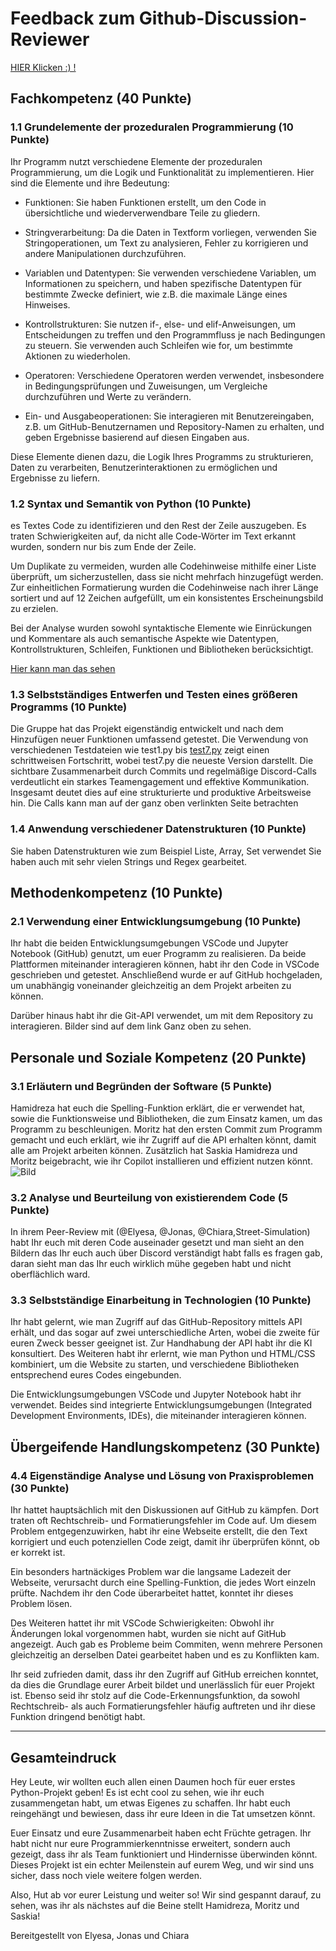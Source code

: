 # Feedback zum Github-Discussion-Reviewer
[HIER Klicken :) !](https://github.com/HamidrezaRahimian/Github-discussion-reviewer/blob/main/GradingCriteria.md)
## Fachkompetenz (40 Punkte)

### 1.1 Grundelemente der prozeduralen Programmierung (10 Punkte)
Ihr Programm nutzt verschiedene Elemente der prozeduralen Programmierung, um die Logik und Funktionalität zu implementieren. Hier sind die Elemente und ihre Bedeutung:

- Funktionen: Sie haben Funktionen erstellt, um den Code in übersichtliche und wiederverwendbare Teile zu gliedern.

- Stringverarbeitung: Da die Daten in Textform vorliegen, verwenden Sie Stringoperationen, um Text zu analysieren, Fehler zu korrigieren und andere Manipulationen durchzuführen.

- Variablen und Datentypen: Sie verwenden verschiedene Variablen, um Informationen zu speichern, und haben spezifische Datentypen für bestimmte Zwecke definiert, wie z.B. die maximale Länge eines Hinweises.

- Kontrollstrukturen: Sie nutzen if-, else- und elif-Anweisungen, um Entscheidungen zu treffen und den Programmfluss je nach Bedingungen zu steuern. Sie verwenden auch Schleifen wie for, um bestimmte Aktionen zu wiederholen.

- Operatoren: Verschiedene Operatoren werden verwendet, insbesondere in Bedingungsprüfungen und Zuweisungen, um Vergleiche durchzuführen und Werte zu verändern.

- Ein- und Ausgabeoperationen: Sie interagieren mit Benutzereingaben, z.B. um GitHub-Benutzernamen und Repository-Namen zu erhalten, und geben Ergebnisse basierend auf diesen Eingaben aus.

Diese Elemente dienen dazu, die Logik Ihres Programms zu strukturieren, Daten zu verarbeiten, Benutzerinteraktionen zu ermöglichen und Ergebnisse zu liefern.

### 1.2 Syntax und Semantik von Python (10 Punkte)
es Textes Code zu identifizieren und den Rest der Zeile auszugeben. Es traten Schwierigkeiten auf, da nicht alle Code-Wörter im Text erkannt wurden, sondern nur bis zum Ende der Zeile.

Um Duplikate zu vermeiden, wurden alle Codehinweise mithilfe einer Liste überprüft, um sicherzustellen, dass sie nicht mehrfach hinzugefügt werden. Zur einheitlichen Formatierung wurden die Codehinweise nach ihrer Länge sortiert und auf 12 Zeichen aufgefüllt, um ein konsistentes Erscheinungsbild zu erzielen.

Bei der Analyse wurden sowohl syntaktische Elemente wie Einrückungen und Kommentare als auch semantische Aspekte wie Datentypen, Kontrollstrukturen, Schleifen, Funktionen und Bibliotheken berücksichtigt.

[Hier kann man das sehen](https://github.com/HamidrezaRahimian/Github-discussion-reviewer/blob/main/Stable/stable/nomark_code_extraction_function.py)

### 1.3 Selbstständiges Entwerfen und Testen eines größeren Programms (10 Punkte)
Die Gruppe hat das Projekt eigenständig entwickelt und nach dem Hinzufügen neuer Funktionen umfassend getestet. Die Verwendung von verschiedenen Testdateien wie test1.py bis [test7.py](https://github.com/HamidrezaRahimian/Github-discussion-reviewer/blob/main/notebooks/test7.py) zeigt einen schrittweisen Fortschritt, wobei test7.py die neueste Version darstellt. Die sichtbare Zusammenarbeit durch Commits und regelmäßige Discord-Calls verdeutlicht ein starkes Teamengagement und effektive Kommunikation. Insgesamt deutet dies auf eine strukturierte und produktive Arbeitsweise hin.
Die Calls kann man auf der ganz oben verlinkten Seite betrachten

### 1.4 Anwendung verschiedener Datenstrukturen (10 Punkte)
Sie haben Datenstrukturen wie zum Beispiel Liste, Array, Set verwendet
Sie haben auch mit sehr vielen Strings und Regex gearbeitet.

## Methodenkompetenz (10 Punkte)

### 2.1 Verwendung einer Entwicklungsumgebung (10 Punkte)

Ihr habt die beiden Entwicklungsumgebungen VSCode und Jupyter Notebook (GitHub) genutzt, um euer Programm zu realisieren. Da beide Plattformen miteinander interagieren können, habt ihr den Code in VSCode geschrieben und getestet. Anschließend wurde er auf GitHub hochgeladen, um unabhängig voneinander gleichzeitig an dem Projekt arbeiten zu können.

Darüber hinaus habt ihr die Git-API verwendet, um mit dem Repository zu interagieren. Bilder sind auf dem link Ganz oben zu sehen.

## Personale und Soziale Kompetenz (20 Punkte)

### 3.1 Erläutern und Begründen der Software (5 Punkte)
Hamidreza hat euch die Spelling-Funktion erklärt, die er verwendet hat, sowie die Funktionsweise und Bibliotheken, die zum Einsatz kamen, um das Programm zu beschleunigen. Moritz hat den ersten Commit zum Programm gemacht und euch erklärt, wie ihr Zugriff auf die API erhalten könnt, damit alle am Projekt arbeiten können. Zusätzlich hat Saskia Hamidreza und Moritz beigebracht, wie ihr Copilot installieren und effizient nutzen könnt.
![Bild](alet.PNG)

### 3.2 Analyse und Beurteilung von existierendem Code (5 Punkte)
In ihrem Peer-Review mit (@Elyesa, @Jonas, @Chiara,Street-Simulation) habt Ihr euch mit deren Code auseinader gesetzt und man sieht an den Bildern das Ihr euch auch über Discord verständigt habt falls es fragen gab, daran sieht man das Ihr euch wirklich mühe gegeben habt und nicht oberflächlich ward.

### 3.3 Selbstständige Einarbeitung in Technologien (10 Punkte)
Ihr habt gelernt, wie man Zugriff auf das GitHub-Repository mittels API erhält, und das sogar auf zwei unterschiedliche Arten, wobei die zweite für euren Zweck besser geeignet ist. Zur Handhabung der API habt ihr die KI konsultiert. Des Weiteren habt ihr erlernt, wie man Python und HTML/CSS kombiniert, um die Website zu starten, und verschiedene Bibliotheken entsprechend eures Codes eingebunden.

Die Entwicklungsumgebungen VSCode und Jupyter Notebook habt ihr verwendet. Beides sind integrierte Entwicklungsumgebungen (Integrated Development Environments, IDEs), die miteinander interagieren können.

## Übergeifende Handlungskompetenz (30 Punkte)

### 4.4 Eigenständige Analyse und Lösung von Praxisproblemen (30 Punkte)

Ihr hattet hauptsächlich mit den Diskussionen auf GitHub zu kämpfen. Dort traten oft Rechtschreib- und Formatierungsfehler im Code auf. Um diesem Problem entgegenzuwirken, habt ihr eine Webseite erstellt, die den Text korrigiert und euch potenziellen Code zeigt, damit ihr überprüfen könnt, ob er korrekt ist.

Ein besonders hartnäckiges Problem war die langsame Ladezeit der Webseite, verursacht durch eine Spelling-Funktion, die jedes Wort einzeln prüfte. Nachdem ihr den Code überarbeitet hattet, konntet ihr dieses Problem lösen.

Des Weiteren hattet ihr mit VSCode Schwierigkeiten: Obwohl ihr Änderungen lokal vorgenommen habt, wurden sie nicht auf GitHub angezeigt. Auch gab es Probleme beim Commiten, wenn mehrere Personen gleichzeitig an derselben Datei gearbeitet haben und es zu Konflikten kam.

Ihr seid zufrieden damit, dass ihr den Zugriff auf GitHub erreichen konntet, da dies die Grundlage eurer Arbeit bildet und unerlässlich für euer Projekt ist. Ebenso seid ihr stolz auf die Code-Erkennungsfunktion, da sowohl Rechtschreib- als auch Formatierungsfehler häufig auftreten und ihr diese Funktion dringend benötigt habt.

___

## Gesamteindruck
Hey Leute, wir wollten euch allen einen Daumen hoch für euer erstes Python-Projekt geben! Es ist echt cool zu sehen, wie ihr euch zusammengetan habt, um etwas Eigenes zu schaffen. Ihr habt euch reingehängt und bewiesen, dass ihr eure Ideen in die Tat umsetzen könnt.

Euer Einsatz und eure Zusammenarbeit haben echt Früchte getragen. Ihr habt nicht nur eure Programmierkenntnisse erweitert, sondern auch gezeigt, dass ihr als Team funktioniert und Hindernisse überwinden könnt. Dieses Projekt ist ein echter Meilenstein auf eurem Weg, und wir sind uns sicher, dass noch viele weitere folgen werden.

Also, Hut ab vor eurer Leistung und weiter so! Wir sind gespannt darauf, zu sehen, was ihr als nächstes auf die Beine stellt Hamidreza, Moritz und Saskia!


Bereitgestellt von 
Elyesa, Jonas und Chiara

